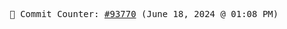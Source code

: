 <p align="center">
    <samp>
        📮 Commit Counter: <a href="https://github.com/Javascript-void0/Javascript-void0/commits/main">#93770</a> (June 18, 2024 @ 01:08 PM)
    </samp>
</p>
